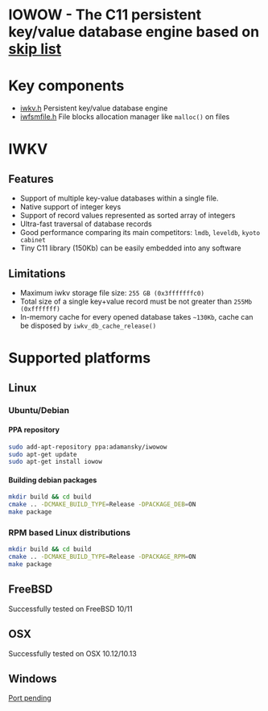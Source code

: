 IOWOW - The C11 persistent key/value database engine based on [skip list](https://en.wikipedia.org/wiki/Skip_list)
==================================================================================================================

# Key components

* [iwkv.h](https://github.com/Softmotions/iowow/blob/master/src/kv/iwkv.h) Persistent key/value database engine
* [iwfsmfile.h](https://github.com/Softmotions/iowow/blob/master/src/fs/iwfsmfile.h) File blocks allocation manager like `malloc()` on files

# IWKV

## Features

* Support of multiple key-value databases within a single file.
* Native support of integer keys
* Support of record values represented as sorted array of integers
* Ultra-fast traversal of database records
* Good performance comparing its main competitors: `lmdb`, `leveldb`, `kyoto cabinet`
* Tiny C11 library (150Kb) can be easily embedded into any software

## Limitations

* Maximum iwkv storage file size: `255 GB (0x3fffffffc0)`
* Total size of a single key+value record must be not greater than `255Mb (0xfffffff)`
* In-memory cache for every opened database takes `~130Kb`, cache can be disposed by `iwkv_db_cache_release()`

# Supported platforms

## Linux
### Ubuntu/Debian
#### PPA repository

```sh
sudo add-apt-repository ppa:adamansky/iwowow
sudo apt-get update
sudo apt-get install iowow
```

#### Building debian packages

```sh
mkdir build && cd build
cmake .. -DCMAKE_BUILD_TYPE=Release -DPACKAGE_DEB=ON
make package
```

### RPM based Linux distributions
```sh
mkdir build && cd build
cmake .. -DCMAKE_BUILD_TYPE=Release -DPACKAGE_RPM=ON
make package
```

## FreeBSD

Successfully tested on FreeBSD 10/11

## OSX

Successfully tested on OSX 10.12/10.13

## Windows

[Port pending](https://github.com/Softmotions/iowow/issues/1)




